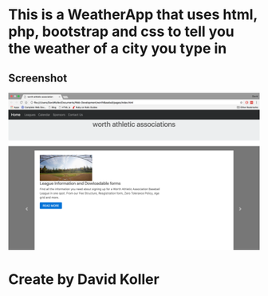 This is a WeatherApp that uses html, php, bootstrap and css to tell you the weather of a city you type in
============================================================================================================


## Screenshot
[![IMAGE ALT TEXT HERE](https://github.com/kolldavi/Web-Development/blob/master/worthBaseball/img/ScreenShot.png?raw=true)](http://www.dkoller.com/Web-Development/worthBaseball/pages/index.html)



Create by David Koller
=======================
